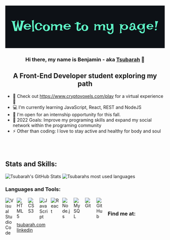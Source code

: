 ![ Alt text](welcome-black.gif)


### <h3 align="center"> Hi there, my name is Benjamin - aka [Tsubarah][website] 👋 </h3>

## <h2 align="center">A Front-End Developer student exploring my path </h2>

- 🔭 Check out https://www.cryptovoxels.com/play for a virtual experience 🤩
- 💻 I’m currently learning JavaScript, React, REST and NodeJS
- 👯 I'm open for an internship opportunity for this fall.
- 🥅 2022 Goals: Improve my programing skills and expand my social network within the programing community
- ⚡ Other than coding: I love to stay active and healthy for body and soul

<br />
<br />

## Stats and Skills:

<p float="left">
<img width="55%" alt="Tsubarah's GitHub Stats" src="https://github-readme-stats.vercel.app/api?username=Tsubarah&theme=aura&show_icons=true&hide_border=false" />


<img width="44%" alt="Tsubarahs most used languages" src="https://github-readme-stats.vercel.app/api/top-langs/?username=Tsubarah&theme=aura&langs_count=3&layout=compact" />
</p>


### Languages and Tools:

<img align="left" alt="Visual Studio Code" width="26px" src="https://cdn.jsdelivr.net/gh/devicons/devicon/icons/vscode/vscode-original.svg" style="padding-right:10px;" />
<img align="left" alt="HTML5" width="26px" src="https://cdn.jsdelivr.net/gh/devicons/devicon/icons/html5/html5-original.svg" style="padding-right:10px;" />
<img align="left" alt="CSS3" width="26px" src="https://cdn.jsdelivr.net/gh/devicons/devicon/icons/css3/css3-original.svg" style="padding-right:10px;" />
<img align="left" alt="JavaScript" width="26px" src="https://cdn.jsdelivr.net/gh/devicons/devicon/icons/javascript/javascript-original.svg" style="padding-right:10px;" />
<img align="left" alt="React" width="26px" src="https://cdn.jsdelivr.net/gh/devicons/devicon/icons/react/react-original.svg" style="padding-right:10px;" />
<img align="left" alt="Node.js" width="26px" src="https://cdn.jsdelivr.net/gh/devicons/devicon/icons/nodejs/nodejs-original.svg" style="padding-right:10px;" />
<img align="left" alt="MySQL" width="26px" src="https://cdn.jsdelivr.net/gh/devicons/devicon/icons/mysql/mysql-original.svg" style="padding-right:10px;" />
<img align="left" alt="Git" width="26px" src="https://cdn.jsdelivr.net/gh/devicons/devicon/icons/git/git-original.svg" style="padding-right:10px;" />
<img align="left" alt="GitHub" width="26px" src="https://user-images.githubusercontent.com/3369400/139447912-e0f43f33-6d9f-45f8-be46-2df5bbc91289.png" style="padding-right:10px;" />

<br />

### Find me at:
<a href="https://tsubarah.com">
  tsubarah.com
</a>
<br />
<a href="https://linkedin.com/in/Tsubarah">
    linkedin
</a>

[website]: https://tsubarah.com
[linkedin]: https://linkedin.com/in/Tsubarah
